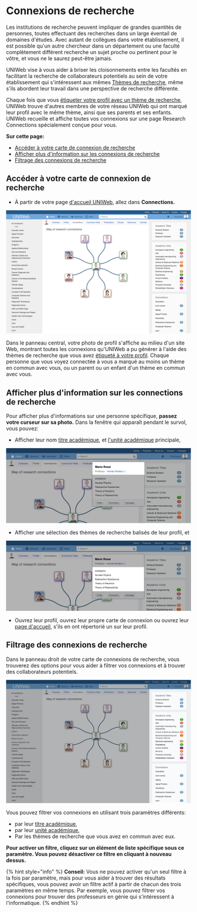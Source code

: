 # Connexions de recherche

Les institutions de recherche peuvent impliquer de grandes quantités de personnes, toutes effectuant des recherches dans un large éventail de domaines d'études. Avec autant de collègues dans votre établissement, il est possible qu'un autre chercheur dans un département ou une faculté complètement différent recherche un sujet proche ou pertinent pour le vôtre, et vous ne le saurez peut-être jamais.

UNIWeb vise à vous aider à briser les cloisonnements entre les facultés en facilitant la recherche de collaborateurs potentiels au sein de votre établissement qui s'intéressent aux mêmes [Thèmes de recherche](./), même s'ils abordent leur travail dans une perspective de recherche différente.

Chaque fois que vous [étiqueter votre profil avec un thème de recherche](increasing-discoverability-with-research-themes.md#tagging-your-public-profile-with-research-themes), UNIWeb trouve d'autres membres de votre réseau UNIWeb qui ont marqué leur profil avec le même thème, ainsi que ses parents et ses enfants. UNIWeb recueille et affiche toutes vos connexions sur une page Research Connections spécialement conçue pour vous.

**Sur cette page:**

* [Accéder à votre carte de connexion de recherche](research-connections.md#accessing-your-research-connection-map)
* [Afficher plus d'information sur les connexions de recherche](research-connections.md#viewing-more-information-about-a-specific-connection)
* [Filtrage des connexions de recherche](research-connections.md#filtering-research-connections)

## **Accéder à votre carte de connexion de recherche**

* À partir de votre page [d'accueil UNIWeb](../../navigating-uniweb/the-home-page.md), allez dans **Connections.**

![](../../.gitbook/assets/screen-shot-2019-12-05-at-10.57.13-am.png)

Dans le panneau central, votre photo de profil s'affiche au milieu d'un site Web, montrant toutes les connexions qu'UNIWeb a pu générer à l'aide des thèmes de recherche que vous avez [étiqueté à votre profil](increasing-discoverability-with-research-themes.md#tagging-your-public-profile-with-research-themes). Chaque personne que vous voyez connectée à vous a marqué au moins un thème en commun avec vous, ou un parent ou un enfant d'un thème en commun avec vous.

## **Afficher plus d'information sur les connections de recherche**

Pour afficher plus d'informations sur une personne spécifique, **passez votre curseur sur sa photo.** Dans la fenêtre qui apparaît pendant le survol, vous pouvez:

* Afficher leur nom [titre académique](../../uniweb-accounts/account-management/member-account-information.md#membership-information-fields), et [l'unité académique](../../uniweb-accounts/academic-units/) principale,

![](../../.gitbook/assets/homepage-proximify-university-2019-12-05-11-14-20.jpg)

* Afficher une sélection des thèmes de recherche balisés de leur profil, et

![](../../.gitbook/assets/homepage-proximify-university-2019-12-05-11-16-26.jpg)

* Ouvrez leur profil, ouvrez leur propre carte de connexion ou ouvrez leur [page d'accueil](../../uniweb-accounts/account-management/member-account-information.md#membership-information-fields), s'ils en ont répertorié un sur leur profil.  

## **Filtrage des connexions de recherche**

Dans le panneau droit de votre carte de connexions de recherche, vous trouverez des options pour vous aider à filtrer vos connexions et à trouver des collaborateurs potentiels.

![](../../.gitbook/assets/screen-shot-2019-12-05-at-10.57.13-am.jpg)

Vous pouvez filtrer vos connexions en utilisant trois paramètres différents:

* par leur [titre académique](../../uniweb-accounts/account-management/member-account-information.md#membership-information-fields),
* par leur [unité académique](../../uniweb-accounts/academic-units/),
* Par les thèmes de recherche que vous avez en commun avec eux.

**Pour activer un filtre, cliquez sur un élément de liste spécifique sous ce paramètre. Vous pouvez désactiver ce filtre en cliquant à nouveau dessus.**

{% hint style="info" %}
**Conseil:** Vous ne pouvez activer qu'un seul filtre à la fois par paramètre, mais pour vous aider à trouver des résultats spécifiques, vous pouvez avoir un filtre actif à partir de chacun des trois paramètres en même temps. Par exemple, vous pouvez filtrer vos connexions pour trouver des professeurs en génie qui s'intéressent à l'informatique.
{% endhint %}

